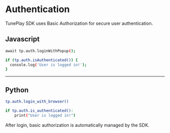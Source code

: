 # Authentication
TunePlay SDK uses Basic Authorization for secure user authentication.

## Javascript 

```bash
await tp.auth.loginWithPopup();

if (tp.auth.isAuthenticated()) {
  console.log('User is logged in!');
}

```

-----

## Python

```bash
tp.auth.login_with_browser() 

if tp.auth.is_authenticated():
    print("User is logged in!")

```
After login, basic authorization is automatically managed by the SDK.